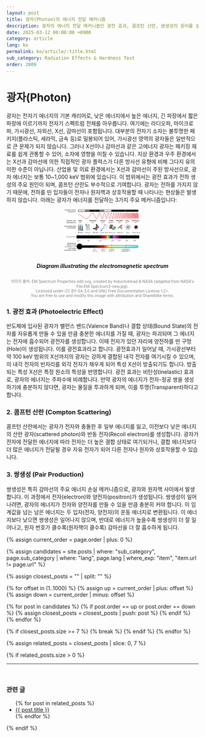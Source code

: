 ```yaml
---
layout: post
title: 광자(Photon)의 에너지 전달 메커니즘
description: 광자의 에너지 전달 메커니즘인 광전 효과, 콤프턴 산란, 쌍생성의 원리를 설명하고, 반도체 및 방사선 평가에서의 물리적 영향을 분석합니다. 전자기 스펙트럼과 고에너지 광자의 상호작용도 함께 다룹니다.
date: 2025-03-12 00:00:00 +0900
category: article
lang: ko
permalink: ko/article/:title.html
sub_category: Radiation Effects & Hardness Test
order: 2009
---
```

# 광자(Photon)
광자는 전자기 에너지의 기본 캐리어로, 낮은 에너지에서 높은 에너지, 긴 파장에서 짧은 파장에 이르기까지 전자기 스펙트럼 전체를 아우릅니다. 여기에는 라디오파, 마이크로파, 가시광선, 자외선, X선, 감마선이 포함됩니다.
대부분의 전자기 소자는 불투명한 패키지(플라스틱, 세라믹, 금속 등)로 밀봉되어 있어, 가시광선 영역의 광자들은 일반적으로 큰 문제가 되지 않습니다. 그러나 X선이나 감마선과 같은 고에너지 광자는 패키징 재료를 쉽게 관통할 수 있어, 소자에 영향을 미칠 수 있습니다.
지상 환경과 우주 환경에서는 X선과 감마선에 의한 직접적인 광자 플럭스가 다른 방사선 유형에 비해 그다지 유의미한 수준이 아닙니다.
산업용 및 의료 환경에서는 X선과 감마선이 주된 방사선으로, 광자 에너지는 보통 10~1,000 keV 범위에 있습니다. 이 범위에서는 광전 효과가 전하 생성의 주요 원인이 되며, 콤프턴 산란도 부수적으로 기여합니다.
광자는 전하를 가지지 않기 때문에, 전하를 띤 입자들이 전자나 원자핵과 상호작용할 때 나타나는 현상들은 발생하지 않습니다.
아래는 광자가 에너지를 전달하는 3가지 주요 메커니즘입니다:

<p align="center"> <img src="/assets/Articles/선스펙트럼.webp" alt= "Diagram illustrating the electromagnetic spectrum" style="width: 40%;"> </p> 
<!-- 이미지 설명 -->
<div align="center"> 
<h5>Diagram illustrating the electromagnetic spectrum</h5>
</div>
<div align="center" style="font-size: 10px; color: gray; ">
  이미지 출처: EM Spectrum Properties edit.svg, created by Inductiveload & NASA (adapted from NASA's File:EM Spectrum3-new.jpg).<br>
Licensed under CC BY-SA 3.0 and GNU Free Documentation License 1.2+.<br>
You are free to use and modify this image with attribution and ShareAlike terms.
</div>

### 1. 광전 효과 (Photoelectric Effect)
반도체에 입사된 광자가 밸런스 밴드(Valence Band)나 결합 상태(Bound State)의 전자를 자유롭게 만들 수 있을 만큼 충분한 에너지를 가질 때, 광자는 파괴되며 그 에너지는 전자에 흡수되어 광전자를 생성합니다. 이때 전자가 있던 자리에 양전하를 띤 구멍(Hole)이 생성됩니다. 이를 광전효과라고 합니다.
광전효과가 일어날 때, 가시광선부터 약 100 keV 범위의 X선까지의 광자는 강하게 결합된 내각 전자를 여기시킬 수 있으며, 이 내각 전자의 빈자리를 외각 전자가 채우게 되어 특성 X선이 방출되기도 합니다. 방출되는 특성 X선은 특정 원소의 특성을 반영합니다.
광전 효과는 비탄성(inelastic) 효과로, 광자의 에너지는 주파수에 비례합니다. 만약 광자의 에너지가 전자-정공 쌍을 생성하기에 충분하지 않다면, 광자는 물질을 투과하게 되며, 이를 투명(Transparent)하다고 합니다.

### 2. 콤프턴 산란 (Compton Scattering)
콤프턴 산란에서는 광자가 전자와 충돌한 후 일부 에너지를 잃고, 이전보다 낮은 에너지의 산란 광자(scattered photon)와 반동 전자(Recoil electron)를 생성합니다. 광자가 전자에 전달한 에너지에 따라 전자는 더 높은 결합 상태로 여기되거나, 결합 에너지보다 더 많은 에너지가 전달될 경우 자유 전자가 되어 다른 전자나 원자와 상호작용할 수 있습니다.

### 3. 쌍생성 (Pair Production)
쌍생성은 특히 감마선의 주요 에너지 손실 메커니즘으로, 광자와 원자핵 사이에서 발생합니다. 이 과정에서 전자(electron)와 양전자(positron)가 생성됩니다.
쌍생성이 일어나려면, 광자의 에너지가 전자와 양전자를 만들 수 있을 만큼 충분히 커야 합니다. 이 임계값을 넘는 남은 에너지는 두 입자(전자, 양전자)의 운동 에너지로 변환됩니다.
이 에너지보다 낮으면 쌍생성은 일어나지 않으며, 반대로 에너지가 높을수록 쌍생성이 더 잘 일어나고, 원자 번호가 클수록(원자핵이 클수록) 감마선을 더 잘 흡수하게 됩니다.








{% assign current_order = page.order | plus: 0 %}

{% assign candidates = site.posts 
  | where: "sub_category", page.sub_category 
  | where: "lang", page.lang 
  | where_exp: "item", "item.url != page.url" 
%}

{% assign closest_posts = "" | split: "" %}

{% for offset in (1..1000) %}
  {% assign up = current_order | plus: offset %}
  {% assign down = current_order | minus: offset %}

  {% for post in candidates %}
    {% if post.order == up or post.order == down %}
      {% assign closest_posts = closest_posts | push: post %}
    {% endif %}
  {% endfor %}

  {% if closest_posts.size >= 7 %}
    {% break %}
  {% endif %}
{% endfor %}

{% assign related_posts = closest_posts | slice: 0, 7 %}

{% if related_posts.size > 0 %}
  <hr>
  <br>
  <h3>관련 글</h3>
  <ul>
    {% for post in related_posts %}
      <li><a href="{{ post.url }}">{{ post.title }}</a></li>
    {% endfor %}
  </ul>
{% endif %}
